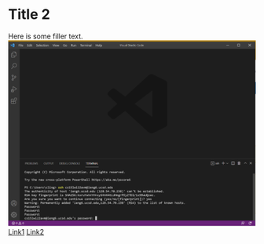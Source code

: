 # Title 2

Here is some filler text.
![Image](Part3.PNG)
[Link1](https://www.youtube.com/watch?v=dQw4w9WgXcQ)
[Link2](https://www.google.com/maps)